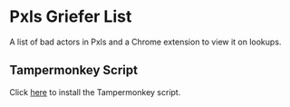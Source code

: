 # Pxls Griefer List

A list of bad actors in Pxls and a Chrome extension to view it on lookups.

## Tampermonkey Script

Click [here](https://github.com/haykam821/Pxls-Griefer-List/raw/master/script.user.js) to install the Tampermonkey script.